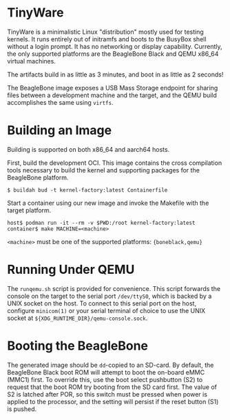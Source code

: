 # TinyWare

TinyWare is a minimalistic Linux "distribution" mostly used for testing
kernels. It runs entirely out of initramfs and boots to the BusyBox shell
without a login prompt. It has no networking or display capability. Currently,
the only supported platforms are the BeagleBone Black and QEMU x86_64 virtual
machines.

The artifacts build in as little as 3 minutes, and boot in as little as 2
seconds!

The BeagleBone image exposes a USB Mass Storage endpoint for sharing files
between a development machine and the target, and the QEMU build accomplishes
the same using `virtfs`.

# Building an Image

Building is supported on both x86_64 and aarch64 hosts.

First, build the development OCI. This image contains the cross compilation
tools necessary to build the kernel and supporting packages for the BeagleBone
platform.

```bash-session
$ buildah bud -t kernel-factory:latest Containerfile
```

Start a container using our new image and invoke the Makefile with the target
platform.

```bash-session
host$ podman run -it --rm -v $PWD:/root kernel-factory:latest
container$ make MACHINE=<machine>
```

`<machine>` must be one of the supported platforms: `{boneblack,qemu}`

# Running Under QEMU

The `runqemu.sh` script is provided for convenience. This script forwards the
console on the target to the serial port `/dev/ttyS0`, which is backed by a
UNIX socket on the host. To connect to this serial port on the host, configure
`minicom(1)` or your serial terminal of choice to use the UNIX socket at
`${XDG_RUNTIME_DIR}/qemu-console.sock`.

# Booting the BeagleBone

The generated image should be `dd`-copied to an SD-card. By default, the
BeagleBone Black boot ROM will attempt to boot the on-board eMMC (MMC1) first.
To override this, use the boot select pushbutton (S2) to request that the boot
ROM try booting from the SD card first. The value of S2 is latched after POR,
so this switch must be pressed when power is applied to the processor, and the
setting will persist if the reset button (S1) is pushed.

